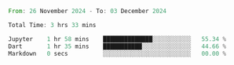 <!--START_SECTION:waka-->

```rust
From: 26 November 2024 - To: 03 December 2024

Total Time: 3 hrs 33 mins

Jupyter    1 hr 58 mins    ██████████████░░░░░░░░░░░   55.34 %
Dart       1 hr 35 mins    ███████████░░░░░░░░░░░░░░   44.66 %
Markdown   0 secs          ░░░░░░░░░░░░░░░░░░░░░░░░░   00.00 %
```

<!--END_SECTION:waka-->
